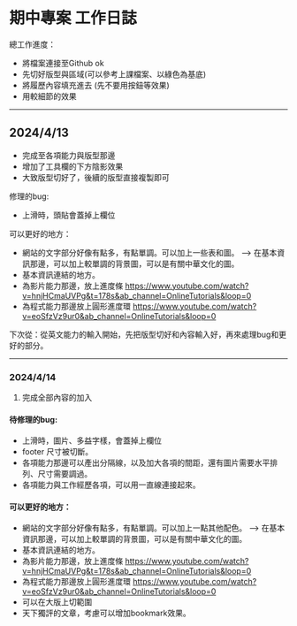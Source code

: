 # 期中專案 工作日誌

總工作進度：
- 將檔案連接至Github ok
- 先切好版型與區域(可以參考上課檔案、以綠色為基底)
- 將履歷內容填充進去 (先不要用按鈕等效果)
- 用較細節的效果
---
## 2024/4/13 

- 完成至各項能力與版型那邊
- 增加了工具欄的下方陰影效果
- 大致版型切好了，後續的版型直接複製即可

修理的bug:
- 上滑時，頭貼會蓋掉上欄位

可以更好的地方：
- 網站的文字部分好像有點多，有點單調。可以加上一些表和圖。
--> 在基本資訊那邊，可以加上較單調的背景圖，可以是有關中華文化的圖。
- 基本資訊連結的地方。
- 為影片能力那邊，放上進度條
https://www.youtube.com/watch?v=hnjHCmaUVPg&t=178s&ab_channel=OnlineTutorials&loop=0
- 為程式能力那邊放上圓形進度環
https://www.youtube.com/watch?v=eoSfzVz9ur0&ab_channel=OnlineTutorials&loop=0

下次從：從英文能力的輸入開始，先把版型切好和內容輸入好，再來處理bug和更好的部分。

---
### 2024/4/14
1. 完成全部內容的加入

#### 待修理的bug:
- 上滑時，圖片、多益字樣，會蓋掉上欄位
- footer 尺寸被切斷。
- 各項能力那邊可以產出分隔線，以及加大各項的間距，還有圖片需要水平排列、尺寸需要調過。
- 各項能力與工作經歷各項，可以用一直線連接起來。

#### 可以更好的地方：
- 網站的文字部分好像有點多，有點單調。可以加上一點其他配色。
--> 在基本資訊那邊，可以加上較單調的背景圖，可以是有關中華文化的圖。
- 基本資訊連結的地方。
- 為影片能力那邊，放上進度條
https://www.youtube.com/watch?v=hnjHCmaUVPg&t=178s&ab_channel=OnlineTutorials&loop=0
- 為程式能力那邊放上圓形進度環
https://www.youtube.com/watch?v=eoSfzVz9ur0&ab_channel=OnlineTutorials&loop=0
- 可以在大版上切範圍
- 天下獨評的文章，考慮可以增加bookmark效果。


